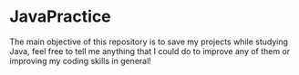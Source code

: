 # JavaPractice

The main objective of this repository is to save my projects while studying Java, feel free to tell me anything that I could do to improve any of them or improving my coding skills in general!


